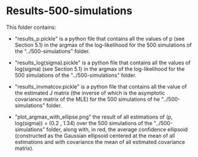 # Results-500-simulations 

This folder contains:


- "results_p.pickle" is a python file that contains all the values of p (see Section 5.1) in the argmax of the log-likelihood for the 500 simulations of the "../500-simulations" folder.

- "results_log(sigma).pickle" is a python file that contains all the values of log(sigma) (see Section 5.1) in the argmax of the log-likelihood for the 500 simulations of the "../500-simulations" folder.

- "results_invmatcov.pickle" is a python file that contains all the value of the estimated J matrix (the inverse of which is the asymptotic covariance matrix of the MLE) for the 500 simulations of he "../500-simulations" folder.


- "plot_argmax_with_ellipse.png" the result of all estimations of (p, log(sigma)) = (0.2 , 1.34) over the 500 simulations of the "../500-simulations" folder, along with, in red, the average confidence ellipsoid (constructed as the Gaussian ellipsoid centered at the mean of all estimations and with covariance the mean of all estimated covariance matrix). 
